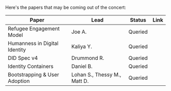Here's the papers that may be coming out of the concert:

| **Paper** | **Lead** | **Status** | **Link** |
|-----------|----------|------------|----------|
| Refugee Engagement Model | Joe A. | Queried | |
| Humanness in Digital Identity | Kaliya Y. | Queried | |
| DID Spec v4 | Drummond R. | Queried | |
| Identity Containers | Daniel B. | Queried | |
| Bootstrapping & User Adoption | Lohan S., Thessy M., Matt D. | Queried | |
